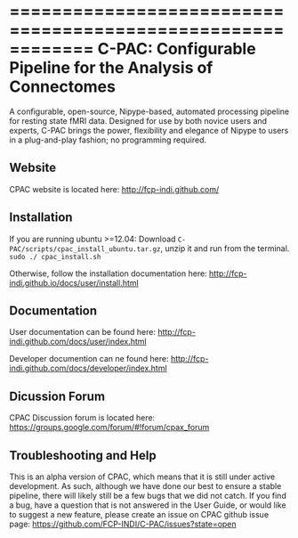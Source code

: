 ============================================================
C-PAC: Configurable Pipeline for the Analysis of Connectomes
============================================================

A configurable, open-source, Nipype-based, automated processing pipeline for resting state fMRI data. 
Designed for use by both novice users and experts, C-PAC brings the power, flexibility and elegance 
of Nipype to users in a plug-and-play fashion; no programming required.

Website
-------

CPAC website is located here:  http://fcp-indi.github.com/

Installation
------------

If you are running ubuntu >=12.04:
Download `C-PAC/scripts/cpac_install_ubuntu.tar.gz`, unzip it and run from the terminal.
    `sudo ./ cpac_install.sh`

Otherwise, follow the installation documentation here: http://fcp-indi.github.io/docs/user/install.html

Documentation
-------------

User documentation can be found here: http://fcp-indi.github.com/docs/user/index.html

Developer documention can ne found here: http://fcp-indi.github.com/docs/developer/index.html


Dicussion Forum
---------------

CPAC Discussion forum is located here: https://groups.google.com/forum/#!forum/cpax_forum

Troubleshooting and Help
------------------------

This is an alpha version of CPAC, which means that it is still under active development. As such, although we have done our best to ensure a stable pipeline, 
there will likely still be a few bugs that we did not catch. If you find a bug, have a question that is not answered in the User Guide, or would like to suggest a new feature, 
please create an issue on CPAC github issue page: https://github.com/FCP-INDI/C-PAC/issues?state=open
